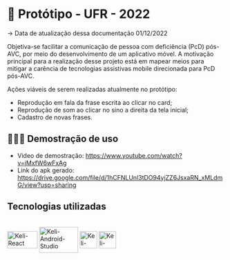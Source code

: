 # 📱 Protótipo - UFR - 2022
-> Data de atualização dessa documentação 01/12/2022

Objetiva-se facilitar a comunicação de pessoa com deficiência (PcD) pós-AVC, por meio do desenvolvimento de um aplicativo móvel. 
A motivação principal para a realização desse projeto está em mapear meios para mitigar a carência de 
tecnologias assistivas mobile direcionada para PcD pós-AVC. 


Ações viáveis de serem realizadas atualmente no protótipo:
<ul>
  <li>Reprodução em fala da frase escrita ao clicar no card;</li>
  <li>Reprodução de som ao clicar no sino a direita da tela inicial;</li>
  <li>Cadastro de novas frases.</li>
</ul>

## 👩🏻‍💻 Demostração de uso
- Video de demostração: https://www.youtube.com/watch?v=jMxfW6wFxAg
- Link do apk gerado: https://drive.google.com/file/d/1hCFNLUnl3tDO94yjZZ6JsxaRN_xMLdmG/view?usp=sharing


## Tecnologias utilizadas
<div style="display: inline_block"><br>
  <img align="center" alt="Keli-React" height="40" width="70" src="https://www.datocms-assets.com/45470/1631026680-logo-react-native.png">
  <img align="center" alt="Keli-Android-Studio" height="60" width="90" src="https://tipscode.com.br/uploads/2020/08/Android-studio2-1.png">
  <img align="center" alt="Keli-SDC" height="40" width="40" src="https://cdn-images-1.medium.com/max/1200/1*y1fCsOVCYCTi1B9Q_0BOYg.png">
  <img align="center" alt="Keli-VSCode" height="40" width="40" src="https://cdn.icon-icons.com/icons2/2107/PNG/512/file_type_vscode_icon_130084.png">
</div>


